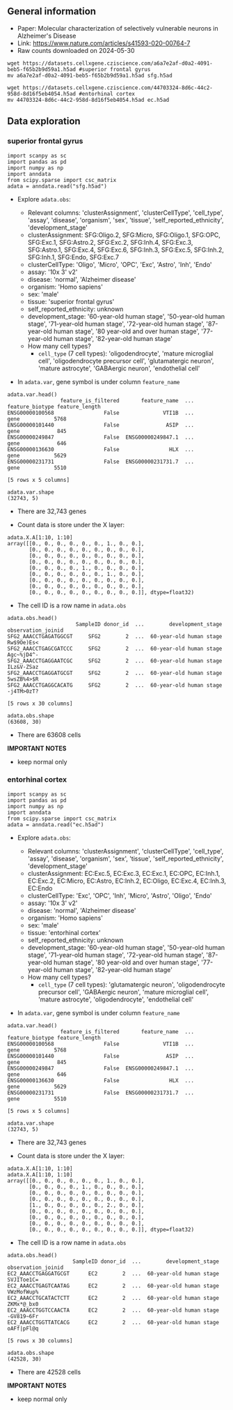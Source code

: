 ## General information
- Paper: Molecular characterization of selectively vulnerable neurons in Alzheimer's Disease
- Link: https://www.nature.com/articles/s41593-020-00764-7
- Raw counts downloaded on 2024-05-30

```
wget https://datasets.cellxgene.cziscience.com/a6a7e2af-d0a2-4091-beb5-f65b2b9d59a1.h5ad #superior frontal gyrus
mv a6a7e2af-d0a2-4091-beb5-f65b2b9d59a1.h5ad sfg.h5ad

wget https://datasets.cellxgene.cziscience.com/44703324-8d6c-44c2-958d-8d16f5eb4054.h5ad #entorhinal cortex
mv 44703324-8d6c-44c2-958d-8d16f5eb4054.h5ad ec.h5ad
```

## Data exploration
### superior frontal gyrus
```
import scanpy as sc
import pandas as pd
import numpy as np
import anndata
from scipy.sparse import csc_matrix
adata = anndata.read("sfg.h5ad")
```
- Explore `adata.obs`:
    - Relevant columns: 'clusterAssignment',
       'clusterCellType', 'cell_type', 'assay', 'disease', 'organism', 'sex',
       'tissue', 'self_reported_ethnicity', 'development_stage'
    - clusterAssignment: SFG:Oligo.2, SFG:Micro, SFG:Oligo.1, SFG:OPC, SFG:Exc.1, SFG:Astro.2, SFG:Exc.2, SFG:Inh.4, SFG:Exc.3, SFG:Astro.1, SFG:Exc.4, SFG:Exc.6, SFG:Inh.3, SFG:Exc.5, SFG:Inh.2, SFG:Inh.1, SFG:Endo, SFG:Exc.7
    - clusterCellType: 'Oligo', 'Micro', 'OPC', 'Exc', 'Astro', 'Inh', 'Endo'
    - assay: '10x 3' v2'
    - disease: 'normal', 'Alzheimer disease'
    - organism: 'Homo sapiens'
    - sex: 'male'
    - tissue: 'superior frontal gyrus'
    - self_reported_ethnicity: unknown
    - development_stage: '60-year-old human stage', '50-year-old human stage', '71-year-old human stage', '72-year-old human stage', '87-year-old human stage', '80 year-old and over human stage', '77-year-old human stage', '82-year-old human stage'
    - How many cell types?
        - `cell_type` (7 cell types): 'oligodendrocyte', 'mature microglial cell', 'oligodendrocyte precursor cell', 'glutamatergic neuron', 'mature astrocyte', 'GABAergic neuron', 'endothelial cell'

- In `adata.var`, gene symbol is under column `feature_name`
```
adata.var.head()
                 feature_is_filtered       feature_name  ... feature_biotype feature_length
ENSG00000100568                False              VTI1B  ...            gene           5768
ENSG00000101440                False               ASIP  ...            gene            845
ENSG00000249847                False  ENSG00000249847.1  ...            gene            646
ENSG00000136630                False                HLX  ...            gene           5629
ENSG00000231731                False  ENSG00000231731.7  ...            gene           5510

[5 rows x 5 columns]

adata.var.shape
(32743, 5)
```
- There are 32,743 genes

- Count data is store under the X layer:

```
adata.X.A[1:10, 1:10]
array([[0., 0., 0., 0., 0., 0., 1., 0., 0.],
       [0., 0., 0., 0., 0., 0., 0., 0., 0.],
       [0., 0., 0., 0., 0., 0., 0., 0., 0.],
       [0., 0., 0., 0., 0., 0., 0., 0., 0.],
       [0., 0., 0., 0., 1., 0., 0., 0., 0.],
       [0., 0., 0., 0., 0., 0., 1., 0., 0.],
       [0., 0., 0., 0., 0., 0., 0., 0., 0.],
       [0., 0., 0., 0., 0., 0., 0., 0., 0.],
       [0., 0., 0., 0., 0., 0., 0., 0., 0.]], dtype=float32)
```

- The cell ID is a row name in `adata.obs`
```
adata.obs.head()
                      SampleID donor_id  ...        development_stage observation_joinid
SFG2_AAACCTGAGATGGCGT     SFG2        2  ...  60-year-old human stage         Rw$9Oe)Es<
SFG2_AAACCTGAGCGATCCC     SFG2        2  ...  60-year-old human stage         Agc~%jD4^-
SFG2_AAACCTGAGGAATCGC     SFG2        2  ...  60-year-old human stage         ILz&V-ZSaz
SFG2_AAACCTGAGGATGCGT     SFG2        2  ...  60-year-old human stage         5wsZB%4>$R
SFG2_AAACCTGAGGCACATG     SFG2        2  ...  60-year-old human stage         -j4TM>0zT?

[5 rows x 30 columns]

adata.obs.shape
(63608, 30)
```
- There are 63608 cells

**IMPORTANT NOTES**
- keep normal only

### entorhinal cortex
```
import scanpy as sc
import pandas as pd
import numpy as np
import anndata
from scipy.sparse import csc_matrix
adata = anndata.read("ec.h5ad")
```
- Explore `adata.obs`:
    - Relevant columns: 'clusterAssignment',
       'clusterCellType', 'cell_type', 'assay', 'disease', 'organism', 'sex',
       'tissue', 'self_reported_ethnicity', 'development_stage'
    - clusterAssignment: EC:Exc.5, EC:Exc.3, EC:Exc.1, EC:OPC, EC:Inh.1, EC:Exc.2, EC:Micro, EC:Astro, EC:Inh.2, EC:Oligo, EC:Exc.4, EC:Inh.3, EC:Endo
    - clusterCellType: 'Exc', 'OPC', 'Inh', 'Micro', 'Astro', 'Oligo', 'Endo'
    - assay: '10x 3' v2'
    - disease: 'normal', 'Alzheimer disease'
    - organism: 'Homo sapiens'
    - sex: 'male'
    - tissue: 'entorhinal cortex'
    - self_reported_ethnicity: unknown
    - development_stage: '60-year-old human stage', '50-year-old human stage', '71-year-old human stage', '72-year-old human stage', '87-year-old human stage', '80 year-old and over human stage', '77-year-old human stage', '82-year-old human stage'
    - How many cell types?
        - `cell_type` (7 cell types): 'glutamatergic neuron', 'oligodendrocyte precursor cell', 'GABAergic neuron', 'mature microglial cell', 'mature astrocyte', 'oligodendrocyte', 'endothelial cell'

- In `adata.var`, gene symbol is under column `feature_name`
```
adata.var.head()
                 feature_is_filtered       feature_name  ... feature_biotype feature_length
ENSG00000100568                False              VTI1B  ...            gene           5768
ENSG00000101440                False               ASIP  ...            gene            845
ENSG00000249847                False  ENSG00000249847.1  ...            gene            646
ENSG00000136630                False                HLX  ...            gene           5629
ENSG00000231731                False  ENSG00000231731.7  ...            gene           5510

[5 rows x 5 columns]

adata.var.shape
(32743, 5)
```
- There are 32,743 genes

- Count data is store under the X layer:

```
adata.X.A[1:10, 1:10]
adata.X.A[1:10, 1:10]
array([[0., 0., 0., 0., 0., 0., 1., 0., 0.],
       [0., 0., 0., 0., 1., 0., 0., 0., 0.],
       [0., 0., 0., 0., 0., 0., 0., 0., 0.],
       [0., 0., 0., 0., 0., 0., 0., 0., 0.],
       [1., 0., 0., 0., 0., 0., 2., 0., 0.],
       [0., 0., 0., 0., 0., 0., 0., 0., 0.],
       [0., 0., 0., 0., 0., 0., 0., 0., 0.],
       [0., 0., 0., 0., 0., 0., 0., 0., 0.],
       [0., 0., 0., 0., 0., 0., 0., 0., 0.]], dtype=float32)
```

- The cell ID is a row name in `adata.obs`
```
adata.obs.head()
                     SampleID donor_id  ...        development_stage observation_joinid
EC2_AAACCTGAGGATGCGT      EC2        2  ...  60-year-old human stage         SVJIToe1C=
EC2_AAACCTGAGTCAATAG      EC2        2  ...  60-year-old human stage         VWzMofWup%
EC2_AAACCTGCATACTCTT      EC2        2  ...  60-year-old human stage         ZKMx*@_bx0
EC2_AAACCTGGTCCAACTA      EC2        2  ...  60-year-old human stage         -GV819~6Fr
EC2_AAACCTGGTTATCACG      EC2        2  ...  60-year-old human stage         oAFf|pFl@q

[5 rows x 30 columns]

adata.obs.shape
(42528, 30)
```
- There are 42528 cells

**IMPORTANT NOTES**
- keep normal only